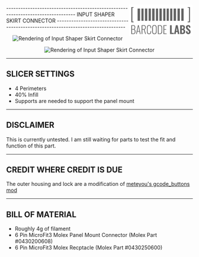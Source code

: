<img align="right" width="172" height="84" src="IMAGES/BARCODE_LABS.png">
--------------------------------------------------------------------------------
INPUT SHAPER SKIRT CONNECTOR
--------------------------------------------------------------------------------
<p align="center">
  <img src="IMAGES/RENDER_1.img" width="600" title="Rendering of Input Shaper Skirt Connector">
</p>
<p align="center">
  <img src="IMAGES/RENDER_2.img" width="600" title="Rendering of Input Shaper Skirt Connector">
</p>

--------------------------------------------------------------------------------
SLICER SETTINGS
--------------------------------------------------------------------------------
- 4 Perimeters
- 40% Infill
- Supports are needed to support the panel mount

--------------------------------------------------------------------------------
DISCLAIMER
--------------------------------------------------------------------------------
This is currently untested.  I am still waiting for parts to test the fit and function of this part.

--------------------------------------------------------------------------------
CREDIT WHERE CREDIT IS DUE
--------------------------------------------------------------------------------
The outer housing and lock are a modification of [meteyou's gcode_buttons mod](https://github.com/VoronDesign/VoronUsers/tree/6276301a56bc56613037522765a65a276ac625d4/legacy_printers/printer_mods/meteyou/gcode_buttons)

--------------------------------------------------------------------------------
BILL OF MATERIAL
--------------------------------------------------------------------------------
- Roughly 4g of filament
- 6 Pin MicroFit3 Molex Panel Mount Connector (Molex Part #0430200608)
- 6 Pin MicroFit3 Molex Recptacle (Molex Part #0430250600)